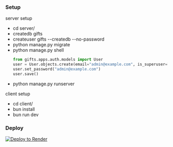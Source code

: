 ### Setup

server setup
- cd server/
- createdb gifts
- createuser gifts --createdb --no-password
- python manage.py migrate
- python manage.py shell
  ```python
  from gifts.apps.auth.models import User
  user = User.objects.create(email="admin@example.com", is_superuser=True, is_staff=True, is_active=True)
  user.set_password("admin@example.com")
  user.save()
  ```
- python manage.py runserver

client setup
- cd client/
- bun install
- bun run dev

### Deploy

[![Deploy to Render](https://render.com/images/deploy-to-render-button.svg)](https://render.com/deploy)
